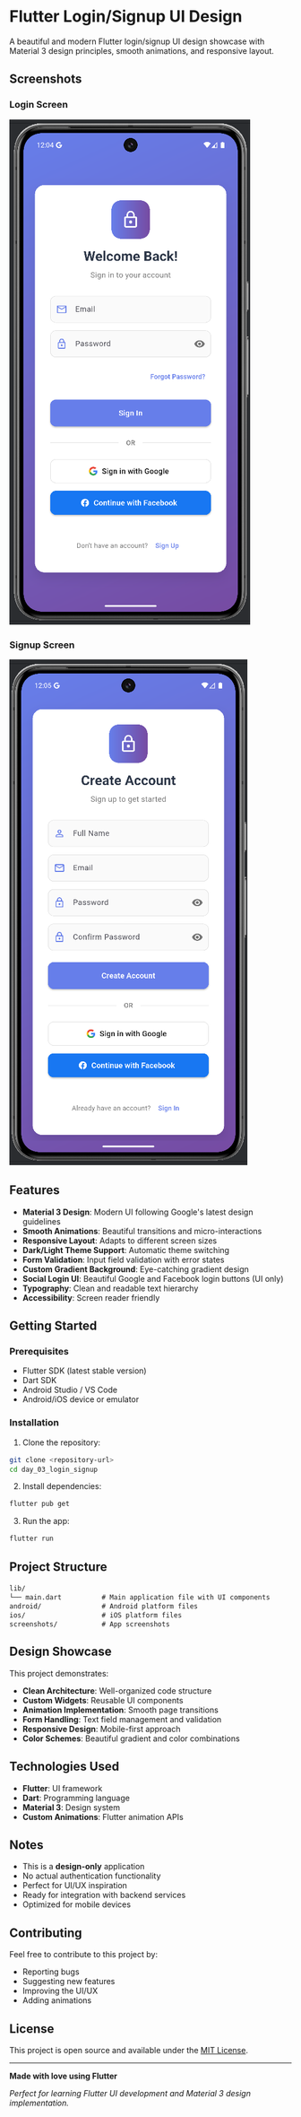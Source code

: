 # Flutter Login/Signup UI Design

A beautiful and modern Flutter login/signup UI design showcase with Material 3 design principles, smooth animations, and responsive layout.

## Screenshots

### Login Screen
![Login Screen](assets/images/login.png)

### Signup Screen
![Signup Screen](assets/images/signup.png)

## Features

- **Material 3 Design**: Modern UI following Google's latest design guidelines
- **Smooth Animations**: Beautiful transitions and micro-interactions
- **Responsive Layout**: Adapts to different screen sizes
- **Dark/Light Theme Support**: Automatic theme switching
- **Form Validation**: Input field validation with error states
- **Custom Gradient Background**: Eye-catching gradient design
- **Social Login UI**: Beautiful Google and Facebook login buttons (UI only)
- **Typography**: Clean and readable text hierarchy
- **Accessibility**: Screen reader friendly

## Getting Started

### Prerequisites
- Flutter SDK (latest stable version)
- Dart SDK
- Android Studio / VS Code
- Android/iOS device or emulator

### Installation

1. Clone the repository:
```bash
git clone <repository-url>
cd day_03_login_signup
```

2. Install dependencies:
```bash
flutter pub get
```

3. Run the app:
```bash
flutter run
```

## Project Structure

```
lib/
└── main.dart          # Main application file with UI components
android/               # Android platform files
ios/                   # iOS platform files
screenshots/           # App screenshots
```

## Design Showcase

This project demonstrates:

- **Clean Architecture**: Well-organized code structure
- **Custom Widgets**: Reusable UI components
- **Animation Implementation**: Smooth page transitions
- **Form Handling**: Text field management and validation
- **Responsive Design**: Mobile-first approach
- **Color Schemes**: Beautiful gradient and color combinations

## Technologies Used

- **Flutter**: UI framework
- **Dart**: Programming language
- **Material 3**: Design system
- **Custom Animations**: Flutter animation APIs

## Notes

- This is a **design-only** application
- No actual authentication functionality
- Perfect for UI/UX inspiration
- Ready for integration with backend services
- Optimized for mobile devices

## Contributing

Feel free to contribute to this project by:
- Reporting bugs
- Suggesting new features
- Improving the UI/UX
- Adding animations

## License

This project is open source and available under the [MIT License](LICENSE).

---

**Made with love using Flutter**

*Perfect for learning Flutter UI development and Material 3 design implementation.*